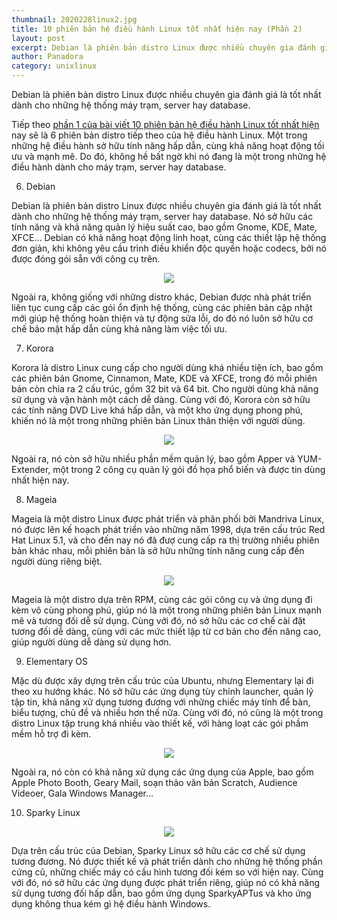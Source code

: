 ```yaml
---
thumbnail: 2020228linux2.jpg
title: 10 phiên bản hệ điều hành Linux tốt nhất hiện nay (Phần 2)
layout: post
excerpt: Debian là phiên bản distro Linux được nhiều chuyên gia đánh giá là tốt nhất dành cho những hệ thống máy trạm, server hay database.
author: Panadora
category: unixlinux
---
```


Debian là phiên bản distro Linux được nhiều chuyên gia đánh giá là tốt nhất dành cho những hệ thống máy trạm, server hay database.

Tiếp theo <a href="https://xpanadora.github.io/10-phien-ban-he-dieu-hanh-linux-tot-nhat-hien-nay-phan-1-21228.html">phần 1 của bài viết 10 phiên bản hệ điều hành Linux tốt nhất hiện</a> nay sẽ là 6 phiên bản distro tiếp theo của hệ điều hành Linux. Một trong những hệ điều hành sở hữu tính năng hấp dẫn, cùng khả năng hoạt động tối ưu và mạnh mẽ. Do đó, không hề bất ngờ khi nó đang là một trong những hệ điều hành dành cho máy trạm, server hay database.

6. Debian

Debian là phiên bản distro Linux được nhiều chuyên gia đánh giá là tốt nhất dành cho những hệ thống máy trạm, server hay database. Nó sở hữu các tính năng và khả năng quản lý hiệu suất cao, bao gồm Gnome, KDE, Mate, XFCE… Debian có khả năng hoạt động linh hoạt, cùng các thiết lập hệ thống đơn giản, khi không yêu cầu trình điều khiển độc quyền hoặc codecs, bởi nó được đóng gói sẵn với công cụ trên.

<center><img class="img-thumbnail image-post" src="https://fptshop.com.vn/Uploads/images/2015/Tin-Tuc/03/30/He_dieu_hanh_Linux_30_3(1).jpg"></center>

Ngoài ra, không giống với những distro khác, Debian được nhà phát triển liên tục cung cấp các gói ổn định hệ thống, cùng các phiên bản cập nhật mới giúp hệ thống hoàn thiện và tự động sửa lỗi, do đó nó luôn sở hữu cơ chế bảo mật hấp dẫn cùng khả năng làm việc tối ưu.

7. Korora

Korora là distro Linux cung cấp cho người dùng khá nhiều tiện ích, bao gồm các phiên bản Gnome, Cinnamon, Mate, KDE và XFCE, trong đó mỗi phiên bản còn chia ra 2 cấu trúc, gồm 32 bit và 64 bit. Cho người dùng khả năng sử dụng và vận hành một cách dễ dàng. Cùng với đó, Korora còn sở hữu các tính năng DVD Live khá hấp dẫn, và một kho ứng dụng phong phú, khiến nó là một trong những phiên bản Linux thân thiện với người dùng.

<center><img class="img-thumbnail image-post" src="https://fptshop.com.vn/Uploads/images/2015/Tin-Tuc/03/30/He_dieu_hanh_Linux_30_3(3).jpg"></center>

Ngoài ra, nó còn sở hữu nhiều phần mềm quản lý, bao gồm Apper và YUM-Extender, một trong 2 công cụ quản lý gói đồ họa phổ biến và được tin dùng nhất hiện nay.

8. Mageia

Mageia là một distro Linux được phát triển và phân phối bởi Mandriva Linux, nó được lên kế hoạch phát triển vào những năm 1998, dựa trên cấu trúc Red Hat Linux 5.1, và cho đến nay nó đã đượ cung cấp ra thị trường nhiều phiên bản khác nhau, mỗi phiên bản là sở hữu những tính năng cung cấp đến người dùng riêng biệt.

<center><img class="img-thumbnail image-post" src="https://fptshop.com.vn/Uploads/images/2015/Tin-Tuc/03/30/He_dieu_hanh_Linux_30_3(6).jpg"></center>

Mageia là một distro dựa trên RPM, cùng các gói công cụ và ứng dụng đi kèm vô cùng phong phú, giúp nó là một trong những phiên bản Linux mạnh mẽ và tương đối dễ sử dụng. Cùng với đó, nó sở hữu các cơ chế cài đặt tương đối dễ dàng, cùng với các mức thiết lập từ cơ bản cho đến nâng cao, giúp người dùng dễ dàng sử dụng hơn.

9. Elementary OS

Mặc dù được xây dựng trên cấu trúc của Ubuntu, nhưng Elementary lại đi theo xu hướng khác. Nó sở hữu các ứng dụng tùy chỉnh launcher, quản lý tập tin, khả năng xử dụng tương đương với những chiếc máy tính để bàn, biểu tượng, chủ đề và nhiều hơn thế nữa. Cùng với đó, nó cũng là một trong distro Linux tập trung khá nhiều vào thiết kế, với hàng loạt các gói phầm mềm hỗ trợ đi kèm.

<center><img class="img-thumbnail image-post" src="https://fptshop.com.vn/Uploads/images/2015/Tin-Tuc/03/30/He_dieu_hanh_Linux_30_3(7).jpg"></center>

Ngoài ra, nó còn có khả năng xử dụng các ứng dụng của Apple, bao gồm Apple Photo Booth, Geary Mail, soạn thảo văn bản Scratch, Audience Videoer, Gala Windows Manager...

10. Sparky Linux

<center><img class="img-thumbnail image-post" src="https://fptshop.com.vn/Uploads/images/2015/Tin-Tuc/03/30/He_dieu_hanh_Linux_30_3(10).jpg"></center>

Dựa trên cấu trúc của Debian, Sparky Linux sở hữu các cơ chế sử dụng tương đương. Nó được thiết kế và phát triển dành cho những hệ thống phần cứng cũ, những chiếc máy có cấu hình tương đối kém so với hiện nay. Cùng với đó, nó sở hữu các ứng dụng được phát triển riêng, giúp nó có khả năng sử dụng tương đối hấp dẫn, bao gồm ứng dụng SparkyAPTus và kho ứng dụng không thua kém gì hệ điều hành Windows.
<br>
<br>
